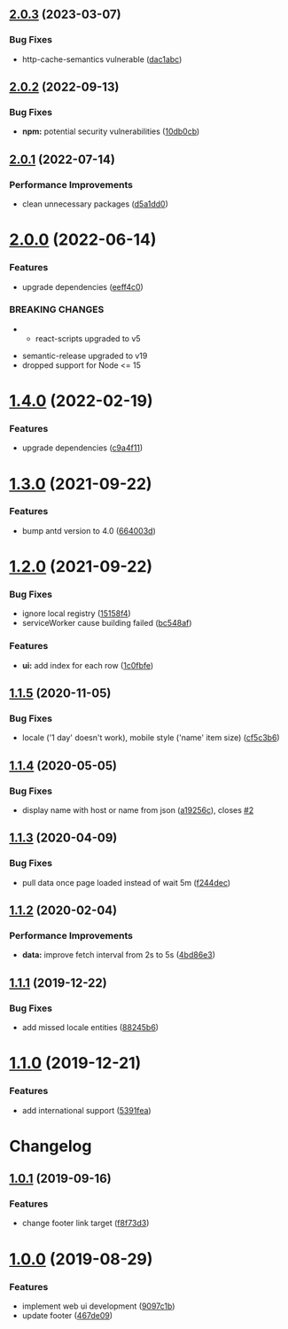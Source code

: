 ## [2.0.3](https://github.com/krwu/ServerStatus-web/compare/v2.0.2...v2.0.3) (2023-03-07)


### Bug Fixes

* http-cache-semantics vulnerable ([dac1abc](https://github.com/krwu/ServerStatus-web/commit/dac1abc1112c6a6388f691e7697bb0dc5fd93558))

## [2.0.2](https://github.com/krwu/ServerStatus-web/compare/v2.0.1...v2.0.2) (2022-09-13)


### Bug Fixes

* **npm:** potential security vulnerabilities ([10db0cb](https://github.com/krwu/ServerStatus-web/commit/10db0cbb2d37d2be7a43e9279c2c60099237c1fa))

## [2.0.1](https://github.com/krwu/ServerStatus-web/compare/v2.0.0...v2.0.1) (2022-07-14)


### Performance Improvements

* clean unnecessary packages ([d5a1dd0](https://github.com/krwu/ServerStatus-web/commit/d5a1dd007cecafe7b4461e98667410ae099b6e3d))

# [2.0.0](https://github.com/krwu/ServerStatus-web/compare/v1.4.0...v2.0.0) (2022-06-14)


### Features

* upgrade dependencies ([eeff4c0](https://github.com/krwu/ServerStatus-web/commit/eeff4c0eaf59122bc984be4ab3970dbaf72164d1))


### BREAKING CHANGES

* - react-scripts upgraded to v5
- semantic-release upgraded to v19
- dropped support for Node <= 15

# [1.4.0](https://github.com/krwu/ServerStatus-web/compare/v1.3.0...v1.4.0) (2022-02-19)


### Features

* upgrade dependencies ([c9a4f11](https://github.com/krwu/ServerStatus-web/commit/c9a4f11286bd6d4788a78853af81104940b62fff))

# [1.3.0](https://github.com/krwu/ServerStatus-web/compare/v1.2.0...v1.3.0) (2021-09-22)


### Features

* bump antd version to 4.0 ([664003d](https://github.com/krwu/ServerStatus-web/commit/664003df1bf2d2f4eed04cc0334dcb22db0baa31))

# [1.2.0](https://github.com/krwu/ServerStatus-web/compare/v1.1.5...v1.2.0) (2021-09-22)


### Bug Fixes

* ignore local registry ([15158f4](https://github.com/krwu/ServerStatus-web/commit/15158f4c8d1523f2d2983a5bbf164660113211be))
* serviceWorker cause building failed ([bc548af](https://github.com/krwu/ServerStatus-web/commit/bc548af585014c29f2621c98599d63c4955c83ee))


### Features

* **ui:** add index for each row ([1c0fbfe](https://github.com/krwu/ServerStatus-web/commit/1c0fbfe86ea034d2bda0c32cc861bef52accac7d))

## [1.1.5](https://github.com/krwu/ServerStatus-web/compare/v1.1.4...v1.1.5) (2020-11-05)


### Bug Fixes

* locale ('1 day' doesn't work), mobile style ('name' item size) ([cf5c3b6](https://github.com/krwu/ServerStatus-web/commit/cf5c3b6638400203f694d1776488057dfbf42e87))

## [1.1.4](https://github.com/krwu/ServerStatus-web/compare/v1.1.3...v1.1.4) (2020-05-05)


### Bug Fixes

* display name with host or name from json ([a19256c](https://github.com/krwu/ServerStatus-web/commit/a19256c9e83345ec18916ce7620e57461228face)), closes [#2](https://github.com/krwu/ServerStatus-web/issues/2)

## [1.1.3](https://github.com/krwu/ServerStatus-web/compare/v1.1.2...v1.1.3) (2020-04-09)


### Bug Fixes

* pull data once page loaded instead of wait 5m ([f244dec](https://github.com/krwu/ServerStatus-web/commit/f244decff163a847ee9da3999b352a33f554c15b))

## [1.1.2](https://github.com/krwu/ServerStatus-web/compare/v1.1.1...v1.1.2) (2020-02-04)


### Performance Improvements

* **data:** improve fetch interval from 2s to 5s ([4bd86e3](https://github.com/krwu/ServerStatus-web/commit/4bd86e3f7b18fd33054cbddeae185bc5cde6338e))

## [1.1.1](https://github.com/krwu/ServerStatus-web/compare/v1.1.0...v1.1.1) (2019-12-22)


### Bug Fixes

* add missed locale entities ([88245b6](https://github.com/krwu/ServerStatus-web/commit/88245b68d90373870cd7b9b000c2dcb85af3fad0))

# [1.1.0](https://github.com/krwu/ServerStatus-web/compare/v1.0.1...v1.1.0) (2019-12-21)


### Features

* add international support ([5391fea](https://github.com/krwu/ServerStatus-web/commit/5391feab9f36d625293b70066cbb9838a7075ea5))

# Changelog

## [1.0.1](https://github.com/krwu/ServerStatus-web/compare/v1.0.0...v1.0.1) (2019-09-16)


### Features

* change footer link target ([f8f73d3](https://github.com/krwu/ServerStatus-web/commit/f8f73d3))



# [1.0.0](https://github.com/krwu/ServerStatus-web/compare/9097c1b...v1.0.0) (2019-08-29)


### Features

* implement web ui development ([9097c1b](https://github.com/krwu/ServerStatus-web/commit/9097c1b))
* update footer ([467de09](https://github.com/krwu/ServerStatus-web/commit/467de09))
